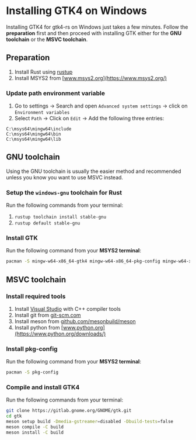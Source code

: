 # Installing GTK4 on Windows

Installing GTK4 for gtk4-rs on Windows just takes a few minutes.
Follow the **preparation** first and then proceed with installing GTK either for the **GNU toolchain**
or the **MSVC toolchain**.

## Preparation

1. Install Rust using [rustup](https://rustup.rs)
2. Install MSYS2 from [www.msys2.org](https://www.msys2.org/) 

### Update path environment variable

1. Go to settings -> Search and open `Advanced system settings` -> click on `Environment variables`
2. Select `Path` -> Click on `Edit` -> Add the following three entries:
 
```
C:\msys64\mingw64\include
C:\msys64\mingw64\bin
C:\msys64\mingw64\lib
```


## GNU toolchain

Using the GNU toolchain is usually the easier method and recommended unless you know you want to use MSVC instead.

### Setup the `windows-gnu` toolchain for Rust

Run the following commands from your terminal:

1. `rustup toolchain install stable-gnu`
2. `rustup default stable-gnu`

### Install GTK

Run the following command from your **MSYS2 terminal**:

```sh
pacman -S mingw-w64-x86_64-gtk4 mingw-w64-x86_64-pkg-config mingw-w64-x86_64-gcc
```


## MSVC toolchain

### Install required tools
1. Install [Visual Studio](https://visualstudio.microsoft.com/vs/) with C++ compiler tools
2. Install git from [git-scm.com](https://git-scm.com/download/win)
3. Install meson from [github.com/mesonbuild/meson](https://github.com/mesonbuild/meson/releases)
4. Install python from [www.python.org](https://www.python.org/downloads/)

### Install pkg-config

Run the following command from your **MSYS2 terminal**:

```sh
pacman -S pkg-config
```

### Compile and install GTK4

Run the following commands from your terminal:

```sh
git clone https://gitlab.gnome.org/GNOME/gtk.git
cd gtk
meson setup build -Dmedia-gstreamer=disabled -Dbuild-tests=false
meson compile -C build
meson install -C build
```
